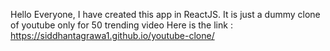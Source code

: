 Hello Everyone, 
I have created this app in ReactJS.
It is just a dummy clone of youtube only for 50 trending video
Here is the link :
  https://siddhantagrawa1.github.io/youtube-clone/
